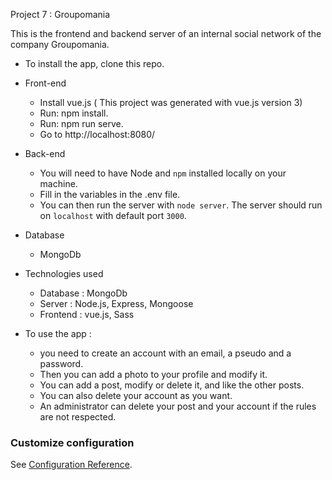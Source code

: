 Project 7 : Groupomania 

This is the frontend and backend server of an internal social network of the company Groupomania. 

* To install the app, clone this repo.

* Front-end
  
    - Install vue.js ( This project was generated with vue.js version 3)
    - Run: npm install.
    - Run: npm run serve.
    - Go to http://localhost:8080/


* Back-end

    - You will need to have Node and `npm` installed locally on your machine.
    - Fill in the variables in the .env file.
    - You can then run the server with `node server`. The server should run on `localhost` with default port `3000`.


* Database

    - MongoDb
   
* Technologies used 
    - Database : MongoDb
    - Server : Node.js, Express, Mongoose
    - Frontend : vue.js, Sass

* To use the app :
    - you need to create an account with an email, a pseudo and a password. 
    - Then you can add a photo to your profile and modify it.
    - You can add a post, modify or delete it, and like the other posts. 
    - You can also delete your account as you want.
    - An administrator can delete your post and your account if the rules are not respected.


### Customize configuration
See [Configuration Reference](https://cli.vuejs.org/config/).
